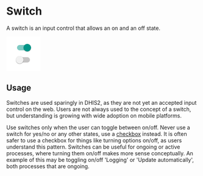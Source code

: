 # Switch
A switch is an input control that allows an on and an off state.

![](../images/switch.png)

## Usage
Switches are used sparingly in DHIS2, as they are not yet an accepted input control on the web. Users are not always used to the concept of a switch, but understanding is growing with wide adoption on mobile platforms.

Use switches only when the user can toggle between on/off. Never use a switch for yes/no or any other states, use a [checkbox](checkbox.md) instead. It is often safer to use a checkbox for things like turning options on/off, as users understand this pattern. Switches can be useful for ongoing or active processes, where turning them on/off makes more sense conceptually. An example of this may be toggling on/off 'Logging' or 'Update automatically', both processes that are ongoing.

<!-- ## Examples in use -->
